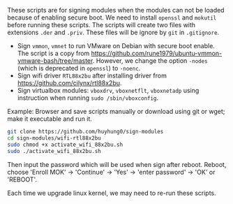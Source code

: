 These scripts are for signing modules when the modules can not be loaded because of enabling secure boot. We need to install `openssl` and `mokutil` before running these scripts. The scripts will create two files with extensions `.der` and `.priv`. These files will be ignore by `git` in `.gitignore`.

- Sign `vmmon`, `vmnet` to run VMware on Debian with secure boot enable. The script is a copy from 
<https://github.com/rune1979/ubuntu-vmmon-vmware-bash/tree/master>. However, we change the option `-nodes` (which is deprecated in `openssl`) to `-noenc`.
- Sign wifi driver `RTL88x2bu` after installing driver from <https://github.com/cilynx/rtl88x2bu>.
- Sign virtualbox modules: `vboxdrv`, `vboxnetflt`, `vboxnetadp` using instruction when running `sudo /sbin/vboxconfig`.
  
Example: Browser and save scripts manually or download using git or wget; make it executable and run it.
```bash
git clone https://github.com/huyhung0/sign-modules
cd sign-modules/wifi-rtl88x2bu
sudo chmod +x activate_wifi_88x2bu.sh 
sudo ./activate_wifi_88x2bu.sh
```
Then input the password which will be used when sign after reboot. Reboot, choose 'Enroll MOK' -> 'Continue' -> 'Yes' -> 'enter password' -> 'OK' or 'REBOOT'.

Each time we upgrade linux kernel, we may need to re-run these scripts.